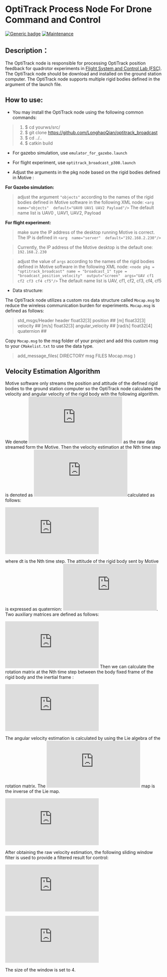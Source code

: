 # OptiTrack Process Node For Drone Command and Control

[![Generic badge](https://img.shields.io/badge/OptiTrack%20Data%20Processing-latest-brightgreen)](https://shields.io/) [![Maintenance](https://img.shields.io/badge/Maintained%3F-yes-green.svg)](https://GitHub.com/Naereen/StrapDown.js/graphs/commit-activity) 

## Description：

The OptiTrack node is responsible for processing OptiTrack position feedback for quadrotor experiments in [Flight System and Control Lab (FSC)](https://www.flight.utias.utoronto.ca/fsc/index.php/payload/). 
The OptiTrack node should be download and installed on the ground station computer.  The OptiTrack node supports multiple rigid bodies defined in the argument of the launch file.

## How to use:

- You may install the OptiTrack node using the following common commands:

> 1. $ cd yourws/src/
> 2. $ git clone https://github.com/LonghaoQian/optitrack_broadcast
> 3. $ cd ../..
> 4. $ catkin build

- For gazebo simulation, use `emulator_for_gazebo.launch`

- For flight experiment, use `optitrack_broadcast_p300.launch`

- Adjust the arguments in the pkg node based on the rigid bodies defined in Motive :

**For Gazebo simulation:**

>adjust the argument `"objects"` according to the names of the rigid bodies defined in Motive software in the following XML node:
`<arg  name="objects"  default="UAV0 UAV1 UAV2 Payload"/>`
The default name list is UAV0 , UAV1, UAV2, Payload

**For flight experiment:**
>make sure the IP address of the desktop running Motive is correct. The IP is defined in
`<arg  name="server"  default="192.168.2.230"/>`

>Currently, the IP address of the Motive desktop is the default one: `192.168.2.230` 

>adjust the value of  `args`  according to the names of the rigid bodies defined in Motive software in the following XML node:
`<node pkg = "optitrack_broadcast" name = "broadcast_1" type = "broadcast_position_velocity"  output="screen"  args="UAV cf1 cf2 cf3 cf4 cf5"/>`
The default name list is UAV, cf1, cf2, cf3, cf4, cf5

- Data structure:

The OptiTrack node utilizes a custom ros data structure called `Mocap.msg` to reduce the wireless communication burden for experiments. `Mocap.msg` is defined as follows:

>std_msgs/Header header
float32[3] position ## [m]
float32[3] velocity ## [m/s]
float32[3] angular_velocity ## [rad/s]
float32[4] quaternion ##

Copy  `Mocap.msg` to the msg folder of your project and add this custom msg to your `CMakelist.txt` to use the data type.

>add_message_files(
DIRECTORY msg
FILES
Mocap.msg
)

## Velocity Estimation Algorithm

Motive software only streams the position and attitude of the defined rigid bodies to the ground station computer so the OptiTrack node calculates the velocity and angular velocity of the rigid body with the following algorithm. We denote ![equation](https://latex.codecogs.com/gif.latex?%5Cboldsymbol%7Bx%7D_%7Braw%7D) as the raw data streamed form the Motive. Then the velocity estimation at the Nth time step is denoted as ![equation](https://latex.codecogs.com/gif.latex?%5Cboldsymbol%7Bv%7D_%7BI%2Craw%7D%5BN%5D)calculated as follows:

![equation](https://latex.codecogs.com/gif.latex?%5Cboldsymbol%7Bv%7D_%7BI%2Craw%7D%5BN%5D%20%5Capprox%20%28%5Cboldsymbol%7Bx%7D_%7Braw%7D%5BN%5D%20-%20%5Cboldsymbol%7Bx%7D_%7Braw%7D%5BN-1%5D%29/dt)

where dt is the Nth time step. The attitude of the rigid body sent by Motive is expressed as quaternion: ![equation](https://latex.codecogs.com/gif.latex?%5Cboldsymbol%7Bq%7D%5BN%5D%20%3D%20%5Cbegin%7Bbmatrix%7D%20q_0%20%26%20q_1%20%26%20q_2%20%26%20q_3%20%5Cend%7Bbmatrix%7D%5ET). Two auxiliary matrices are defined as follows:

![equation](https://latex.codecogs.com/gif.latex?%5Cboldsymbol%7B%5Cmathcal%7BL%7D%7D%28%5Cboldsymbol%7Bq%7D%29%20%3D%20%5Cbegin%7Bbmatrix%7D%20-%20q_1%20%26%20q_0%20%26%20q_3%20%26%20-q_2%5C%5C%20-q_2%20%26%20-q_3%20%26%20q_0%20%26%20q_1%5C%5C%20-q_3%20%26%20q_2%20%26%20-q_1%20%26%20q_0%20%5Cend%7Bbmatrix%7D%3B%5Cboldsymbol%7B%5Cmathcal%7BR%7D%7D%28%5Cboldsymbol%7Bq%7D%29%20%3D%20%5Cbegin%7Bbmatrix%7D%20-q_1%20%26%20q_0%20%26%20-q_3%20%26%20q_2%5C%5C%20-q_2%20%26%20q_3%20%26%20q_0%20%26%20-q_1%5C%5C%20-q_3%20%26%20-q_2%20%26%20q_1%20%26%20q_0%20%5Cend%7Bbmatrix%7D)
Then we can calculate the rotation matrix at the Nth time step between the body fixed frame of the rigid body and the inertial frame :

![equation](https://latex.codecogs.com/gif.latex?%5Cboldsymbol%7BR%7D_%7BIB%7D%5BN%5D%20%3D%20%5Cboldsymbol%7B%5Cmathcal%7BR%7D%7D%28%5Cboldsymbol%7Bq%7D%5BN%5D%29%20%5Cboldsymbol%7B%5Cmathcal%7BL%7D%7D%28%5Cboldsymbol%7Bq%7D%5BN%5D%29%20%5ET)

The angular velocity estimation is calculated by using the Lie algebra of the rotation matrix. The ![equation](https://latex.codecogs.com/gif.latex?%7B%7D%5E%7B%5Cvee%7D) map is the inverse of the Lie map. 

![equation](https://latex.codecogs.com/gif.latex?%5Cboldsymbol%7B%5Comega%7D_%7BB%2Craw%7D%5BN%5D%20%5Capprox%20-%20%28%5Cboldsymbol%7BR%7D_%7BBI%7D%5BN%5D%20%5Cboldsymbol%7BR%7D_%7BIB%7D%5BN-1%5D/dt%29%5E%7B%5Cvee%7D)

After obtaining the raw velocity estimation, the following sliding window filter is used to provide a filtered result for control:

![equation](https://latex.codecogs.com/gif.latex?%5Cboldsymbol%7Bv%7D_%7BI%7D%5BN%5D%20%3D%20%5Csum%5E%7Bm-1%7D_%7Bi%20%3D%200%7D%20%5Cmu_j%20%5Cboldsymbol%7Bv%7D_%7BI%2Craw%7D%5BN-i%5D%3B%20%5Csum%5E%7Bm-1%7D_%7Bi%20%3D%200%7D%20%5Cmu_j%20%3D%201)

![equation](https://latex.codecogs.com/gif.latex?%5Cboldsymbol%7B%5Comega%7D_%7BB%7D%5BN%5D%20%3D%20%5Csum%5E%7Bm-1%7D_%7Bi%20%3D%200%7D%20%5Cmu_j%20%5Cboldsymbol%7B%5Comega%7D_%7BB%2Craw%7D%5BN-i%5D%3B%20%5Csum%5E%7Bm-1%7D_%7Bi%20%3D%200%7D%20%5Cmu_j%20%3D%201)

The size of the window is set to 4.
